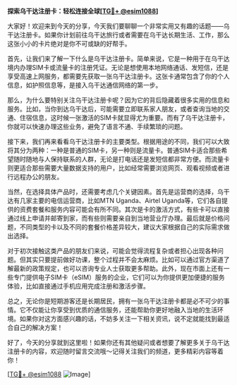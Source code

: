 **探索乌干达注册卡：轻松连接全球[[TG💪+ @esim1088](https://t.me/s/esim1088)]**

大家好！欢迎来到今天的分享，今天我们要聊聊一个非常实用又有趣的话题——乌干达注册卡。如果你计划前往乌干达旅行或者需要在乌干达长期生活、工作，那么这张小小的卡片绝对是你不可或缺的好帮手。

首先，让我们来了解一下什么是乌干达注册卡。简单来说，它是一种用于在乌干达境内办理SIM卡或流量卡的注册凭证。无论是想使用本地网络通话、发短信，还是享受高速上网服务，都需要先获取一张乌干达注册卡。这张卡通常包含了你的个人信息，如护照信息等，是接入乌干达通信网络的第一步。

那么，为什么要特别关注乌干达注册卡呢？因为它的背后隐藏着很多实用的信息和服务。比如，当你到达乌干达后，可能需要立即联系家人朋友，或者查询当地的交通、住宿信息，这时候一张激活的SIM卡就显得尤为重要。而有了乌干达注册卡，你就可以快速办理这些业务，避免了语言不通、手续繁琐的问题。

接下来，我们再来看看乌干达注册卡的主要类型。根据用途的不同，我们可以大致将其分为两种：一种是普通的SIM卡，另一种则是流量卡。普通SIM卡适合那些希望随时随地与人保持联系的人群，无论是打电话还是发短信都非常方便。而流量卡则更适合那些需要大量数据支持的用户，比如经常需要浏览网页、观看视频或者进行远程办公的朋友。

当然，在选择具体产品时，还需要考虑几个关键因素。首先是运营商的选择，乌干达有几家主要的电信运营商，比如MTN Uganda、Airtel Uganda等，它们各自提供的资费套餐和服务内容可能会有所不同。其次是卡的激活方式，有些卡可以直接通过线上申请并邮寄到家，而有些则需要亲自到当地营业厅办理。最后就是价格问题，不同类型的卡以及不同的套餐价格差异较大，建议大家根据自己的实际需求做出选择。

对于初次接触这类产品的朋友们来说，可能会觉得流程复杂或者担心出现各种问题。但其实只要提前做好功课，整个过程并不会太麻烦。比如可以通过官方渠道了解最新的政策规定，也可以咨询专业人士获取更多帮助。此外，现在市面上还有一些专门提供电子SIM卡（eSIM）服务的企业，它们可以为你提供更加便捷的服务体验，比如直接通过手机应用完成注册和激活步骤。

总之，无论你是短期游客还是长期居民，拥有一张乌干达注册卡都是必不可少的事情。它不仅能让你享受到优质的通信服务，还能帮助你更好地融入当地的生活环境。如果你对这方面感兴趣的话，不妨多关注一下相关资讯，说不定就能找到最适合自己的解决方案！

好了，今天的分享就到这里啦！如果你还有其他疑问或者想要了解更多关于乌干达注册卡的内容，欢迎随时留言交流哦～记得关注我们的频道，更多精彩内容等着你！

[[TG💪+ @esim1088](https://t.me/s/esim1088) ![Image](https://i.postimg.cc/4NQfJmqS/Snipaste-2025-05-13-00-14-12.png)]